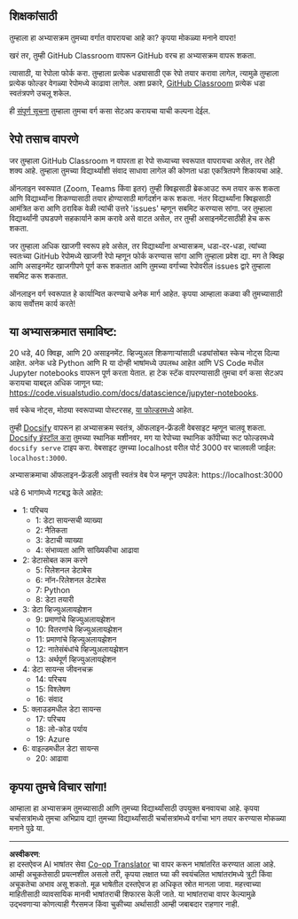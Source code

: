 <!--
CO_OP_TRANSLATOR_METADATA:
{
  "original_hash": "f7440be10c17a8a9262713af3d2818a9",
  "translation_date": "2025-09-06T19:54:51+00:00",
  "source_file": "for-teachers.md",
  "language_code": "mr"
}
-->
## शिक्षकांसाठी

तुम्हाला हा अभ्यासक्रम तुमच्या वर्गात वापरायचा आहे का? कृपया मोकळ्या मनाने वापरा!

खरं तर, तुम्ही GitHub Classroom वापरून GitHub वरच हा अभ्यासक्रम वापरू शकता.

त्यासाठी, या रेपोला फोर्क करा. तुम्हाला प्रत्येक धड्यासाठी एक रेपो तयार करावा लागेल, त्यामुळे तुम्हाला प्रत्येक फोल्डर वेगळ्या रेपोमध्ये काढावा लागेल. अशा प्रकारे, [GitHub Classroom](https://classroom.github.com/classrooms) प्रत्येक धडा स्वतंत्रपणे उचलू शकेल.

ही [संपूर्ण सूचना](https://github.blog/2020-03-18-set-up-your-digital-classroom-with-github-classroom/) तुम्हाला तुमचा वर्ग कसा सेटअप करायचा याची कल्पना देईल.

## रेपो तसाच वापरणे

जर तुम्हाला GitHub Classroom न वापरता हा रेपो सध्याच्या स्वरूपात वापरायचा असेल, तर तेही शक्य आहे. तुम्हाला तुमच्या विद्यार्थ्यांशी संवाद साधावा लागेल की कोणता धडा एकत्रितपणे शिकायचा आहे.

ऑनलाइन स्वरूपात (Zoom, Teams किंवा इतर) तुम्ही क्विझसाठी ब्रेकआउट रूम तयार करू शकता आणि विद्यार्थ्यांना शिकण्यासाठी तयार होण्यासाठी मार्गदर्शन करू शकता. नंतर विद्यार्थ्यांना क्विझसाठी आमंत्रित करा आणि ठराविक वेळी त्यांची उत्तरे 'issues' म्हणून सबमिट करण्यास सांगा. जर तुम्हाला विद्यार्थ्यांनी उघडपणे सहकार्याने काम करावे असे वाटत असेल, तर तुम्ही असाइनमेंटसाठीही हेच करू शकता.

जर तुम्हाला अधिक खाजगी स्वरूप हवे असेल, तर विद्यार्थ्यांना अभ्यासक्रम, धडा-दर-धडा, त्यांच्या स्वतःच्या GitHub रेपोमध्ये खाजगी रेपो म्हणून फोर्क करण्यास सांगा आणि तुम्हाला प्रवेश द्या. मग ते क्विझ आणि असाइनमेंट खाजगीपणे पूर्ण करू शकतात आणि तुमच्या वर्गाच्या रेपोवरील issues द्वारे तुम्हाला सबमिट करू शकतात.

ऑनलाइन वर्ग स्वरूपात हे कार्यान्वित करण्याचे अनेक मार्ग आहेत. कृपया आम्हाला कळवा की तुमच्यासाठी काय सर्वोत्तम कार्य करते!

## या अभ्यासक्रमात समाविष्ट:

20 धडे, 40 क्विझ, आणि 20 असाइनमेंट. व्हिज्युअल शिकणाऱ्यांसाठी धड्यांसोबत स्केच नोट्स दिल्या आहेत. अनेक धडे Python आणि R या दोन्ही भाषांमध्ये उपलब्ध आहेत आणि VS Code मधील Jupyter notebooks वापरून पूर्ण करता येतात. हा टेक स्टॅक वापरण्यासाठी तुमचा वर्ग कसा सेटअप करायचा याबद्दल अधिक जाणून घ्या: https://code.visualstudio.com/docs/datascience/jupyter-notebooks.

सर्व स्केच नोट्स, मोठ्या स्वरूपाच्या पोस्टरसह, [या फोल्डरमध्ये](../../sketchnotes) आहेत.

तुम्ही [Docsify](https://docsify.js.org/#/) वापरून हा अभ्यासक्रम स्वतंत्र, ऑफलाइन-फ्रेंडली वेबसाइट म्हणून चालवू शकता. [Docsify इंस्टॉल करा](https://docsify.js.org/#/quickstart) तुमच्या स्थानिक मशीनवर, मग या रेपोच्या स्थानिक कॉपीच्या रूट फोल्डरमध्ये `docsify serve` टाइप करा. वेबसाइट तुमच्या localhost वरील पोर्ट 3000 वर चालवली जाईल: `localhost:3000`.

अभ्यासक्रमाचा ऑफलाइन-फ्रेंडली आवृत्ती स्वतंत्र वेब पेज म्हणून उघडेल: https://localhost:3000

धडे 6 भागांमध्ये गटबद्ध केले आहेत:

- 1: परिचय
    - 1: डेटा सायन्सची व्याख्या
    - 2: नैतिकता
    - 3: डेटाची व्याख्या
    - 4: संभाव्यता आणि सांख्यिकीचा आढावा
- 2: डेटासोबत काम करणे
    - 5: रिलेशनल डेटाबेस
    - 6: नॉन-रिलेशनल डेटाबेस
    - 7: Python
    - 8: डेटा तयारी
- 3: डेटा व्हिज्युअलायझेशन
    - 9: प्रमाणांचे व्हिज्युअलायझेशन
    - 10: वितरणांचे व्हिज्युअलायझेशन
    - 11: प्रमाणांचे व्हिज्युअलायझेशन
    - 12: नातेसंबंधांचे व्हिज्युअलायझेशन
    - 13: अर्थपूर्ण व्हिज्युअलायझेशन
- 4: डेटा सायन्स जीवनचक्र
    - 14: परिचय
    - 15: विश्लेषण
    - 16: संवाद
- 5: क्लाउडमधील डेटा सायन्स
    - 17: परिचय
    - 18: लो-कोड पर्याय
    - 19: Azure
- 6: वाइल्डमधील डेटा सायन्स
    - 20: आढावा

## कृपया तुमचे विचार सांगा!

आम्हाला हा अभ्यासक्रम तुमच्यासाठी आणि तुमच्या विद्यार्थ्यांसाठी उपयुक्त बनवायचा आहे. कृपया चर्चासत्रांमध्ये तुमचा अभिप्राय द्या! तुमच्या विद्यार्थ्यांसाठी चर्चासत्रांमध्ये वर्गाचा भाग तयार करण्यास मोकळ्या मनाने पुढे या.

---

**अस्वीकरण**:  
हा दस्तऐवज AI भाषांतर सेवा [Co-op Translator](https://github.com/Azure/co-op-translator) चा वापर करून भाषांतरित करण्यात आला आहे. आम्ही अचूकतेसाठी प्रयत्नशील असलो तरी, कृपया लक्षात घ्या की स्वयंचलित भाषांतरांमध्ये त्रुटी किंवा अचूकतेचा अभाव असू शकतो. मूळ भाषेतील दस्तऐवज हा अधिकृत स्रोत मानला जावा. महत्त्वाच्या माहितीसाठी व्यावसायिक मानवी भाषांतराची शिफारस केली जाते. या भाषांतराचा वापर केल्यामुळे उद्भवणाऱ्या कोणत्याही गैरसमज किंवा चुकीच्या अर्थासाठी आम्ही जबाबदार राहणार नाही.